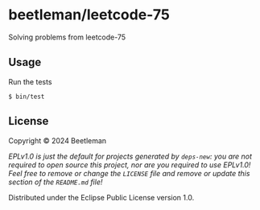 # beetleman/leetcode-75

Solving problems from leetcode-75

## Usage

Run the tests

    $ bin/test

## License

Copyright © 2024 Beetleman

_EPLv1.0 is just the default for projects generated by `deps-new`: you are not_
_required to open source this project, nor are you required to use EPLv1.0!_
_Feel free to remove or change the `LICENSE` file and remove or update this_
_section of the `README.md` file!_

Distributed under the Eclipse Public License version 1.0.
